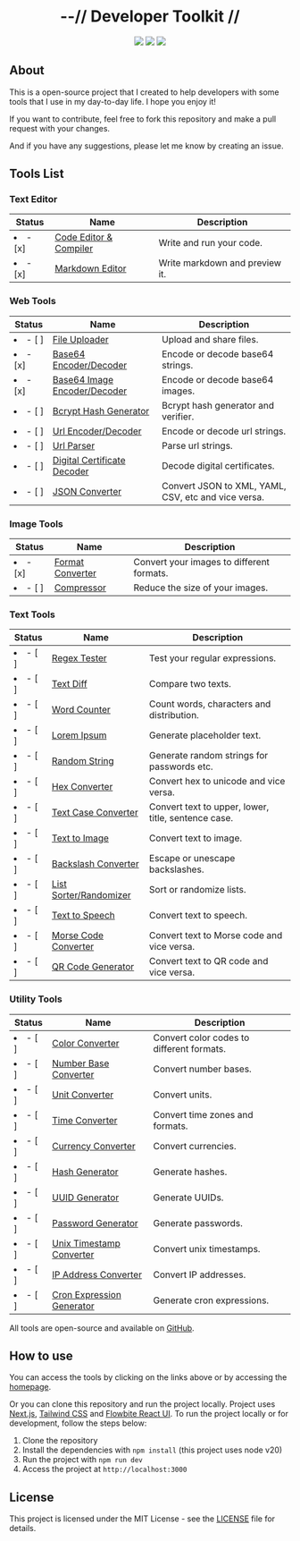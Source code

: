 <div align="center">
    <h1>--// Developer Toolkit //</h1>
    <img src="https://img.shields.io/github/last-commit/klpod221/devtoolkit?style=for-the-badge&color=ffb4a2&labelColor=201a19">
    <img src="https://img.shields.io/github/stars/klpod221/devtoolkit?style=for-the-badge&color=e6c419&labelColor=1d1b16">
    <img src="https://img.shields.io/github/repo-size/klpod221/devtoolkit?style=for-the-badge&color=a8c7ff&labelColor=1a1b1f">
</div>

## About

This is a open-source project that I created to help developers with some tools that I use in my day-to-day life. I hope you enjoy it!

If you want to contribute, feel free to fork this repository and make a pull request with your changes.

And if you have any suggestions, please let me know by creating an issue.

## Tools List

### Text Editor

| Status         | Name                                                                 | Description                    |
| -------------- | -------------------------------------------------------------------- | ------------------------------ |
| <li>- [x]</li> | [Code Editor & Compiler](https://devtools.klpod221.site/editor/code) | Write and run your code.       |
| <li>- [x]</li> | [Markdown Editor](https://devtools.klpod221.site/editor/markdown)    | Write markdown and preview it. |

### Web Tools

| Status         | Name                                                                            | Description                                         |
| -------------- | ------------------------------------------------------------------------------- | --------------------------------------------------- |
| <li>- [ ]</li> | [File Uploader](https://devtools.klpod221.site/web/uploader)                    | Upload and share files.                             |
| <li>- [x]</li> | [Base64 Encoder/Decoder](https://devtools.klpod221.site/web/base64)             | Encode or decode base64 strings.                    |
| <li>- [x]</li> | [Base64 Image Encoder/Decoder](https://devtools.klpod221.site/web/base64-image) | Encode or decode base64 images.                     |
| <li>- [ ]</li> | [Bcrypt Hash Generator](https://devtools.klpod221.site/web/bcrypt)              | Bcrypt hash generator and verifier.                 |
| <li>- [ ]</li> | [Url Encoder/Decoder](https://devtools.klpod221.site/web/url)                   | Encode or decode url strings.                       |
| <li>- [ ]</li> | [Url Parser](https://devtools.klpod221.site/web/url-parser)                     | Parse url strings.                                  |
| <li>- [ ]</li> | [Digital Certificate Decoder](https://devtools.klpod221.site/web/certificate)   | Decode digital certificates.                        |
| <li>- [ ]</li> | [JSON Converter](https://devtools.klpod221.site/web/json)                       | Convert JSON to XML, YAML, CSV, etc and vice versa. |

### Image Tools

| Status         | Name                                                               | Description                               |
| -------------- | ------------------------------------------------------------------ | ----------------------------------------- |
| <li>- [x]</li> | [Format Converter](https://devtools.klpod221.site/image/converter) | Convert your images to different formats. |
| <li>- [ ]</li> | [Compressor](https://devtools.klpod221.site/image/compressor)      | Reduce the size of your images.           |

### Text Tools

| Status         | Name                                                                 | Description                                         |
| -------------- | -------------------------------------------------------------------- | --------------------------------------------------- |
| <li>- [ ]</li> | [Regex Tester](https://devtools.klpod221.site/text/regex)            | Test your regular expressions.                      |
| <li>- [ ]</li> | [Text Diff](https://devtools.klpod221.site/text/diff)                | Compare two texts.                                  |
| <li>- [ ]</li> | [Word Counter](https://devtools.klpod221.site/text/counter)          | Count words, characters and distribution.           |
| <li>- [ ]</li> | [Lorem Ipsum](https://devtools.klpod221.site/text/lorem-ipsum)       | Generate placeholder text.                          |
| <li>- [ ]</li> | [Random String](https://devtools.klpod221.site/text/random)          | Generate random strings for passwords etc.          |
| <li>- [ ]</li> | [Hex Converter](https://devtools.klpod221.site/text/hex)             | Convert hex to unicode and vice versa.              |
| <li>- [ ]</li> | [Text Case Converter](https://devtools.klpod221.site/text/case)      | Convert text to upper, lower, title, sentence case. |
| <li>- [ ]</li> | [Text to Image](https://devtools.klpod221.site/text/to-image)        | Convert text to image.                              |
| <li>- [ ]</li> | [Backslash Converter](https://devtools.klpod221.site/text/backslash) | Escape or unescape backslashes.                     |
| <li>- [ ]</li> | [List Sorter/Randomizer](https://devtools.klpod221.site/text/sort)   | Sort or randomize lists.                            |
| <li>- [ ]</li> | [Text to Speech](https://devtools.klpod221.site/text/speech)         | Convert text to speech.                             |
| <li>- [ ]</li> | [Morse Code Converter](https://devtools.klpod221.site/text/morse)    | Convert text to Morse code and vice versa.          |
| <li>- [ ]</li> | [QR Code Generator](https://devtools.klpod221.site/text/qr-code)     | Convert text to QR code and vice versa.             |

### Utility Tools

| Status         | Name                                                                         | Description                               |
| -------------- | ---------------------------------------------------------------------------- | ----------------------------------------- |
| <li>- [ ]</li> | [Color Converter](https://devtools.klpod221.site/utility/color)              | Convert color codes to different formats. |
| <li>- [ ]</li> | [Number Base Converter](https://devtools.klpod221.site/utility/number)       | Convert number bases.                     |
| <li>- [ ]</li> | [Unit Converter](https://devtools.klpod221.site/utility/unit)                | Convert units.                            |
| <li>- [ ]</li> | [Time Converter](https://devtools.klpod221.site/utility/time)                | Convert time zones and formats.           |
| <li>- [ ]</li> | [Currency Converter](https://devtools.klpod221.site/utility/currency)        | Convert currencies.                       |
| <li>- [ ]</li> | [Hash Generator](https://devtools.klpod221.site/utility/hash)                | Generate hashes.                          |
| <li>- [ ]</li> | [UUID Generator](https://devtools.klpod221.site/utility/uuid)                | Generate UUIDs.                           |
| <li>- [ ]</li> | [Password Generator](https://devtools.klpod221.site/utility/password)        | Generate passwords.                       |
| <li>- [ ]</li> | [Unix Timestamp Converter](https://devtools.klpod221.site/utility/timestamp) | Convert unix timestamps.                  |
| <li>- [ ]</li> | [IP Address Converter](https://devtools.klpod221.site/utility/ip)            | Convert IP addresses.                     |
| <li>- [ ]</li> | [Cron Expression Generator](https://devtools.klpod221.site/utility/cron)     | Generate cron expressions.                |

All tools are open-source and available on [GitHub](https://github.com/klpod221/devtoolkit).

## How to use

You can access the tools by clicking on the links above or by accessing the [homepage](https://klpod221.github.io/devtoolkit).

Or you can clone this repository and run the project locally. Project uses [Next.js](https://nextjs.org/), [Tailwind CSS](https://tailwindcss.com/) and [Flowbite React UI](https://flowbite-react.com/). To run the project locally or for development, follow the steps below:

1. Clone the repository
2. Install the dependencies with `npm install` (this project uses node v20)
3. Run the project with `npm run dev`
4. Access the project at `http://localhost:3000`

## License

This project is licensed under the MIT License - see the [LICENSE](./LICENSE) file for details.
